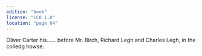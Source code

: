 ```yaml
---
edition: "book"
license: "CC0 1.0"
location: "page 64"
---
```

Oliver Carter his……
before Mr. Birch, Richard Legh and Charles Legh, in the colledg
howse.
